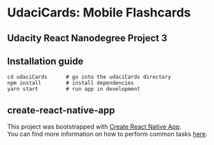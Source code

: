 # UdaciCards: Mobile Flashcards
## Udacity React Nanodegree Project 3


## Installation guide

```
cd udaciCards	   # go into the udaciCards directory
npm install        # install dependencies
yarn start		   # run app in development
```

## create-react-native-app

This project was bootstrapped with [Create React Native App](https://github.com/react-community/create-react-native-app).  
You can find more information on how to perform common tasks [here](https://github.com/react-community/create-react-native-app/blob/master/react-native-scripts/template/README.md).